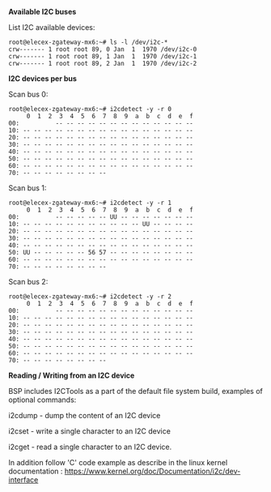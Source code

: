 **Available I2C buses**

List I2C available devices:

    root@elecex-zgateway-mx6:~# ls -l /dev/i2c-*
    crw------- 1 root root 89, 0 Jan  1  1970 /dev/i2c-0
    crw------- 1 root root 89, 1 Jan  1  1970 /dev/i2c-1
    crw------- 1 root root 89, 2 Jan  1  1970 /dev/i2c-2

**I2C devices per bus**

Scan bus 0:

    root@elecex-zgateway-mx6:~# i2cdetect -y -r 0
         0  1  2  3  4  5  6  7  8  9  a  b  c  d  e  f
    00:          -- -- -- -- -- -- -- -- -- -- -- -- --
    10: -- -- -- -- -- -- -- -- -- -- -- -- -- -- -- --
    20: -- -- -- -- -- -- -- -- -- -- -- -- -- -- -- --
    30: -- -- -- -- -- -- -- -- -- -- -- -- -- -- -- --
    40: -- -- -- -- -- -- -- -- -- -- -- -- -- -- -- --
    50: -- -- -- -- -- -- -- -- -- -- -- -- -- -- -- --
    60: -- -- -- -- -- -- -- -- -- -- -- -- -- -- -- --
    70: -- -- -- -- -- -- -- --
                    

Scan bus 1:

    root@elecex-zgateway-mx6:~# i2cdetect -y -r 1
         0  1  2  3  4  5  6  7  8  9  a  b  c  d  e  f
    00:          -- -- -- -- -- UU -- -- -- -- -- -- --
    10: -- -- -- -- -- -- -- -- -- -- -- UU -- -- -- --
    20: -- -- -- -- -- -- -- -- -- -- -- -- -- -- -- --
    30: -- -- -- -- -- -- -- -- -- -- -- -- -- -- -- --
    40: -- -- -- -- -- -- -- -- -- -- -- -- -- -- -- --
    50: UU -- -- -- -- -- 56 57 -- -- -- -- -- -- -- --
    60: -- -- -- -- -- -- -- -- -- -- -- -- -- -- -- --
    70: -- -- -- -- -- -- -- --

Scan bus 2:

    root@elecex-zgateway-mx6:~# i2cdetect -y -r 2
         0  1  2  3  4  5  6  7  8  9  a  b  c  d  e  f
    00:          -- -- -- -- -- -- -- -- -- -- -- -- --
    10: -- -- -- -- -- -- -- -- -- -- -- -- -- -- -- --
    20: -- -- -- -- -- -- -- -- -- -- -- -- -- -- -- --
    30: -- -- -- -- -- -- -- -- -- -- -- -- -- -- -- --
    40: -- -- -- -- -- -- -- -- -- -- -- -- -- -- -- --
    50: -- -- -- -- -- -- -- -- -- -- -- -- -- -- -- --
    60: -- -- -- -- -- -- -- -- -- -- -- -- -- -- -- --
    70: -- -- -- -- -- -- -- --               

**Reading / Writing from an I2C device**

BSP includes I2CTools as a part of the default file system build, examples of optional commands: 

i2cdump - dump the content of an I2C device 

i2cset - write a single character to an I2C device

i2cget - read a single character to an I2C device.

In addition follow 'C' code example as describe in the linux kernel documentation : https://www.kernel.org/doc/Documentation/i2c/dev-interface
